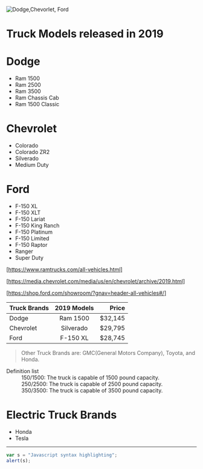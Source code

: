 ![Dodge,Chevorlet, Ford](https://www.kindpng.com/picc/m/177-1771186_huge-selection-of-chevy-dodge-and-ford-diesel.png)
# Truck Models released in 2019
  
Dodge
=====
* Ram 1500
* Ram 2500
* Ram 3500
* Ram Chassis Cab
* Ram 1500 Classic  

Chevrolet
=========
* Colorado
* Colorado ZR2
* Silverado
* Medium Duty

Ford
====
* F-150 XL
* F-150 XLT
* F-150 Lariat
* F-150 King Ranch
* F-150 Platinum
* F-150 Limited
* F-150 Raptor
* Ranger
* Super Duty
  
[https://www.ramtrucks.com/all-vehicles.html]
  
[https://media.chevrolet.com/media/us/en/chevrolet/archive/2019.html]
  
[https://shop.ford.com/showroom/?gnav=header-all-vehicles#/]

| Truck Brands  | 2019 Models   | Price |
| ------------- |:-------------:| -----:|
| Dodge         | Ram 1500      |$32,145|
| Chevrolet     | Silverado     |$29,795|
| Ford          | F-150 XL      |$28,745|

> Other Truck Brands are: GMC(General Motors Company), Toyota, and Honda.

<dl>
  <dt>Definition list</dt>
  <dd>150/1500: The truck is capable of 1500 pound capacity.</dd>
  <dd>250/2500: The truck is capable of 2500 pound capacity.</dd>
  <dd>350/3500: The truck is capable of 3500 pound capacity.</dd>
  
# Electric Truck Brands
* Honda
* Tesla
  
---

```javascript
var s = "Javascript syntax highlighting";
alert(s);
```

